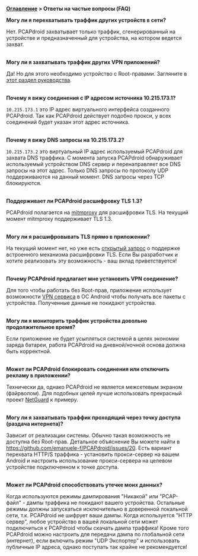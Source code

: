 **[Оглавление](index)	>	Ответы на частые вопросы (FAQ)**

**Могу ли я перехватывать траффик других устройств в сети?**

Нет. PCAPdroid захватывает только траффик, сгенерированный на устройстве и предназначенный для устройства, на котором ведется захват.
<br/><br/>

**Могу ли я захватывать траффик других VPN приложений?**

Да! Но для этого необходимо устройство с Root-правами. Загляните в [этот раздел руководства](advanced_features#44-захват-траффика-с-правами-root).
<br/><br/>

**Почему я вижу соединения с IP адресом источника 10.215.173.1?**

`10.215.173.1` это IP адрес виртуального интерфейса созданного PCAPdroid. Так как PCAPdroid действует подобно прокси, у всех соединений будет указан этот адрес источника.
<br/><br/>

**Почему я вижу DNS запросы на 10.215.173.2?**

`10.215.173.2` это виртуальный IP адрес используемый PCAPdroid для захвата DNS траффика. С момента запуска PCAPdroid обнаруживает используемый устройством DNS сервер и перенаправляет все DNS запросы на этот адрес. Только DNS запросы по протоколу UDP поддерживаются на данный момент. DNS запросы через TCP блокируются.
<br/><br/>

**Поддерживает ли PCAPdroid расшифровку TLS 1.3?**

PCAPdroid полагается на [mitmproxy](https://mitmproxy.org/) для расшифровки TLS. На текущий момент mitmproxy поддерживает TLS 1.3.
<br/><br/>

**Могу ли я расшифровывать TLS прямо в приложении?**

На текущий момент нет, но уже есть [открытый запрос](https://github.com/emanuele-f/PCAPdroid/issues/57) о поддержке встроенного механизма расшифровки TLS. Если Вы разработчик и хотите реализовать эту возможность - ваш вклад приветствуется!
<br/><br/>

**Почему PCAPdroid предлагает мне установить VPN соединение?**

Для того чтобы работать без Root-прав, приложение использует возможности [VPN сервиса](https://developer.android.com/reference/android/net/VpnService) в ОС Android чтобы получать все пакеты с устройства. Полученные данные не покидают устройства.
<br/><br/>

**Могу ли я мониторить траффик устройства довольно продолжительное время?**

Если приложение не будет усыпляться системой в целях экономии заряда батареи, работа PCAPdroid на дневной/ночной основа должна быть корректной.
<br/><br/>

**Может ли PCAPdroid блокировать соединения или отключить рекламу в приложении?**

Технически да, однако PCAPdroid не является межсетевым экраном (файрволом). Для подобных целей лучше использовать прекрасный проект [NetGuard](https://github.com/M66B/NetGuard) к примеру.
<br/><br/>

**Могу ли я захватывать траффик проходящий через точку доступа (раздача интернета)?**

Зависит от реализации системы. Обычно такая возможность не доступна без Root-прав. Детальное объяснение Вы можете найти в https://github.com/emanuele-f/PCAPdroid/issues/20. Есть вариант перехвата HTTP/S траффика - установить прокси-сервер на вашем Android и настроить использование прокси-сервера на целевом устройстве подключенном к точке доступа.
<br/><br/>

**Может ли PCAPdroid способствовать утечке моих данных?**

Когда используются режимы дампирования "Никакой" или "PCAP-файл" - дампы траффика не покидают вашего устройства.
Остальные режимы должны запускаться исключительно в доверенной локальной сети, т.к. PCAPdroid не шифрует ваши дампы. Когда используется "HTTP сервер", любое устройство в вашей локальной сети может подключиться к PCAPdroid чтобы скачать дампа траффика! Кроме того PCAPdroid можно настроить для передачи дампа по глобальной сети (интернет), если включить режим "UDP Экспортер" и использовать публичные IP адреса, однако поступать так крайне не рекомендуется!
<br/><br/>
